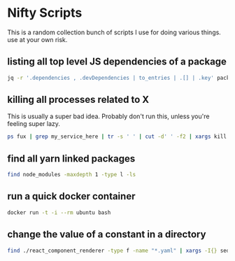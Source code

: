 # Nifty Scripts

This is a random collection bunch of scripts I use for doing various things. use at your own risk.

## listing all top level JS dependencies of a package

```sh
jq -r '.dependencies , .devDependencies | to_entries | .[] | .key' package.json | grep -v yelp | tr '\n' ' '
```

## killing all processes related to X

This is usually a super bad idea. Probably don't run this, unless you're feeling super lazy.

```sh
ps fux | grep my_service_here | tr -s ' ' | cut -d' ' -f2 | xargs kill
```

## find all yarn linked packages

```sh
find node_modules -maxdepth 1 -type l -ls
```

## run a quick docker container

```sh
docker run -t -i --rm ubuntu bash
```

## change the value of a constant in a directory

```sh
find ./react_component_renderer -type f -name "*.yaml" | xargs -I{} sed -i -e 's/mem: 2800/mem: 4096/g' {}
```
